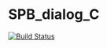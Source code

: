 # SPB_dialog_C
[![Build Status](https://travis-ci.org/Argentumbolo/SPB_dialog_C.svg)](https://travis-ci.org/Argentumbolo/SPB_dialog_C)
